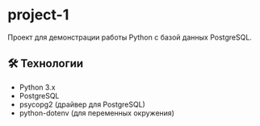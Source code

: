 # project-1
Проект для демонстрации работы Python с базой данных PostgreSQL.

## 🛠️ Технологии
- Python 3.x
- PostgreSQL
- psycopg2 (драйвер для PostgreSQL)
- python-dotenv (для переменных окружения)
